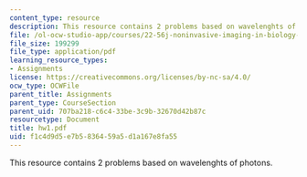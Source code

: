 ```yaml
---
content_type: resource
description: This resource contains 2 problems based on wavelenghts of photons.
file: /ol-ocw-studio-app/courses/22-56j-noninvasive-imaging-in-biology-and-medicine-fall-2005/f1c4d9d5e7b5836459a5d1a167e8fa55_hw1.pdf
file_size: 199299
file_type: application/pdf
learning_resource_types:
- Assignments
license: https://creativecommons.org/licenses/by-nc-sa/4.0/
ocw_type: OCWFile
parent_title: Assignments
parent_type: CourseSection
parent_uid: 707ba218-c6c4-33be-3c9b-32670d42b87c
resourcetype: Document
title: hw1.pdf
uid: f1c4d9d5-e7b5-8364-59a5-d1a167e8fa55
---
```

This resource contains 2 problems based on wavelenghts of photons.